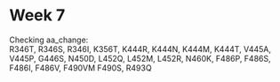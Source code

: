 # Week 7
Checking aa_change:   
R346T, R346S, R346I, K356T, K444R, K444N, K444M, K444T, V445A, V445P, G446S, N450D, L452Q, L452M, L452R, N460K, F486P, F486S, F486I, F486V, F490VM F490S, R493Q